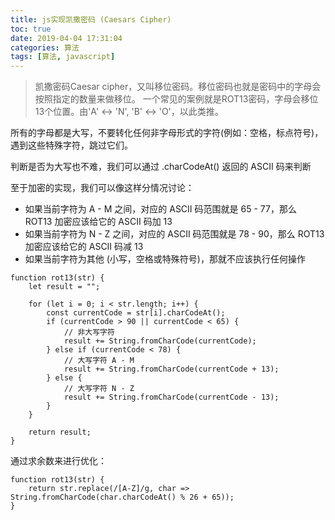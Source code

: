 ```yaml
---
title: js实现凯撒密码 (Caesars Cipher)
toc: true
date: 2019-04-04 17:31:04
categories: 算法
tags: [算法, javascript]
---
```


> 凯撒密码Caesar cipher，又叫移位密码。移位密码也就是密码中的字母会按照指定的数量来做移位。
> 一个常见的案例就是ROT13密码，字母会移位13个位置。由'A' ↔ 'N', 'B' ↔ 'O'，以此类推。

所有的字母都是大写，不要转化任何非字母形式的字符(例如：空格，标点符号)，遇到这些特殊字符，跳过它们。

判断是否为大写也不难，我们可以通过 .charCodeAt() 返回的 ASCII 码来判断

至于加密的实现，我们可以像这样分情况讨论：

* 如果当前字符为 A - M 之间，对应的 ASCII 码范围就是 65 - 77，那么 ROT13 加密应该给它的 ASCII 码加 13
* 如果当前字符为 N - Z 之间，对应的 ASCII 码范围就是 78 - 90，那么 ROT13 加密应该给它的 ASCII 码减 13
* 如果当前字符为其他 (小写，空格或特殊符号)，那就不应该执行任何操作

```
function rot13(str) {
    let result = "";

    for (let i = 0; i < str.length; i++) {
        const currentCode = str[i].charCodeAt();
        if (currentCode > 90 || currentCode < 65) {
            // 非大写字符
            result += String.fromCharCode(currentCode);
        } else if (currentCode < 78) {
            // 大写字符 A - M
            result += String.fromCharCode(currentCode + 13);
        } else {
            // 大写字符 N - Z
            result += String.fromCharCode(currentCode - 13);
        }
    }

    return result;
}
```

通过求余数来进行优化：

```
function rot13(str) {
    return str.replace(/[A-Z]/g, char => String.fromCharCode(char.charCodeAt() % 26 + 65));
}
```